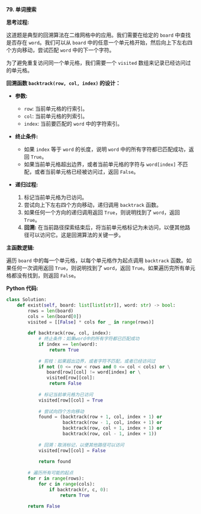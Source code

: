 **79. 单词搜索**

**思考过程:**

这道题是典型的回溯算法在二维网格中的应用。我们需要在给定的 `board` 中查找是否存在 `word`。我们可以从 `board` 中的任意一个单元格开始，然后向上下左右四个方向移动，尝试匹配 `word` 中的下一个字符。

为了避免重复访问同一个单元格，我们需要一个 `visited` 数组来记录已经访问过的单元格。

**回溯函数 `backtrack(row, col, index)` 的设计：**

- **参数:**
    - `row`: 当前单元格的行索引。
    - `col`: 当前单元格的列索引。
    - `index`: 当前要匹配的 `word` 中的字符索引。

- **终止条件:**
    - 如果 `index` 等于 `word` 的长度，说明 `word` 中的所有字符都已匹配成功，返回 `True`。
    - 如果当前单元格超出边界，或者当前单元格的字符与 `word[index]` 不匹配，或者当前单元格已经被访问过，返回 `False`。

- **递归过程:**
    1. 标记当前单元格为已访问。
    2. 尝试向上下左右四个方向移动，递归调用 `backtrack` 函数。
    3. 如果任何一个方向的递归调用返回 `True`，则说明找到了 `word`，返回 `True`。
    4. **回溯:** 在当前路径探索结束后，将当前单元格标记为未访问，以便其他路径可以访问它。这是回溯算法的关键一步。

**主函数逻辑:**

遍历 `board` 中的每一个单元格，以每个单元格作为起点调用 `backtrack` 函数。如果任何一次调用返回 `True`，则说明找到了 `word`，返回 `True`。如果遍历完所有单元格都没有找到，则返回 `False`。

**Python 代码:**

```python
class Solution:
    def exist(self, board: list[list[str]], word: str) -> bool:
        rows = len(board)
        cols = len(board[0])
        visited = [[False] * cols for _ in range(rows)]
        
        def backtrack(row, col, index):
            # 终止条件：如果word中的所有字符都已匹配成功
            if index == len(word):
                return True
            
            # 剪枝：如果超出边界，或者字符不匹配，或者已经访问过
            if not (0 <= row < rows and 0 <= col < cols) or \
               board[row][col] != word[index] or \
               visited[row][col]:
                return False
            
            # 标记当前单元格为已访问
            visited[row][col] = True
            
            # 尝试向四个方向移动
            found = (backtrack(row + 1, col, index + 1) or
                     backtrack(row - 1, col, index + 1) or
                     backtrack(row, col + 1, index + 1) or
                     backtrack(row, col - 1, index + 1))
            
            # 回溯：取消标记，以便其他路径可以访问
            visited[row][col] = False
            
            return found
        
        # 遍历所有可能的起点
        for r in range(rows):
            for c in range(cols):
                if backtrack(r, c, 0):
                    return True
        
        return False
```
